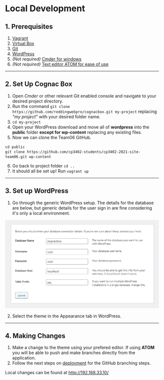 # Local Development
## 1. Prerequisites
1. [Vagrant](https://www.vagrantup.com/)
2. [Virtual Box](https://www.virtualbox.org/)
3. [Git](https://git-scm.com/)
4. [WordPress](https://en-au.wordpress.org/download/)
5. *(Not required)* [Cmder for windows](https://cmder.net/)
6. *(Not required)* [Text editor ATOM for ease of use](https://atom.io/)

---

## 2. Set Up Cognac Box
1. Open *Cmder* or other relevant Git enabled console and navigate to your desired project directory.
2. Run the command `git clone https://github.com/reddingwebpro/cognacbox.git my-project` replacing *"my project"* with your desired folder name.
3. `cd my-project`
4. Open your WordPress download and move all of **wordpress** into the **public** folder **except for wp-content** replacing any existing files.
5. Now we can clone the Team06 GitHub.
```
cd public
git clone https://github.com/cp3402-students/cp3402-2021-site-team06.git wp-content
```
6. Go back to project folder `cd ..`
7. It should all be set up! Run `vagrant up`

---

## 3. Set up WordPress
1. Go through the generic WordPress setup. The details for the database are below, but generic details for the user sign in are fine considering it's only a local environment.

![Wordpress Database Set up](/images/wordpressdatabase.JPG)

2. Select the theme in the Appearance tab in WordPress.

---

## 4. Making Changes
1. Make a change to the theme using your prefered editor. If using **ATOM** you will be able to push and make branches directly from the application.
2. Follow the next steps on [deployment](DEPLOYMENT.md) for the GitHub branching steps.

Local changes can be found at http://192.168.33.10/

